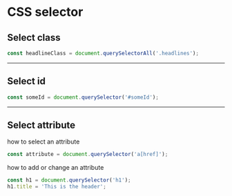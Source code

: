 # CSS selector

## Select class
```javascript
const headlineClass = document.querySelectorAll('.headlines');
```
---
## Select id
```javascript
const someId = document.querySelector('#someId');
```
---
## Select attribute
how to select an attribute
```javascript
const attribute = document.querySelector('a[href]');
```

how to add or change an attribute
```javascript
const h1 = document.querySelector('h1');
h1.title = 'This is the header';
```